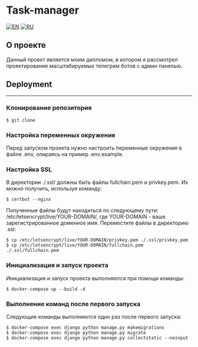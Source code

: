 # Task-manager

[![EN](https://img.shields.io/badge/lang-EN-blue.svg)](en.md)
[![RU](https://img.shields.io/badge/lang-RU-red.svg)](ru.md)

## О проекте
Данный проект является моим дипломом, в котором я рассмотрел проектирование масштабируемых телеграм ботов с админ панелью.

## Deployment
___

### Клонирование репозитория
```shell
$ git clone 
```

### Настройка переменных окружения
Перед запуском проекта нужно настроить переменные окружения в файле .env, опираясь на пример .env.example.

### Настройка SSL
В директории ./.ssl/ должны быть файлы fullchain.pem и privkey.pem. Их можно получить, используя команду:
```shell
$ certbot --nginx
```

Полученные файлы будут находиться по следующему пути: /etc/letsencrypt/live/YOUR-DOMAIN/, где YOUR-DOMAIN - ваше зарегистрированное доменное имя. Переместите файлы в директорию .ssl:

```shell
$ cp /etc/letsencrypt/live/YOUR-DOMAIN/privkey.pem ./.ssl/privkey.pem
$ cp /etc/letsencrypt/live/YOUR-DOMAIN/fullchain.pem ./.ssl/fullchain.pem 
```

### Инициализация и запуск проекта
Инициализация и запуск проекта выполняются при помощи команды:

```shell
$ docker-compose up --build -d
```

### Выполнение команд после первого запуска
Следующие команды выполняются один раз после первого запуска:

```shell
$ docker-compose exec django python manage.py makemigrations
$ docker-compose exec django python manage.py migrate
$ docker-compose exec django python manage.py collectstatic --noinput
```
